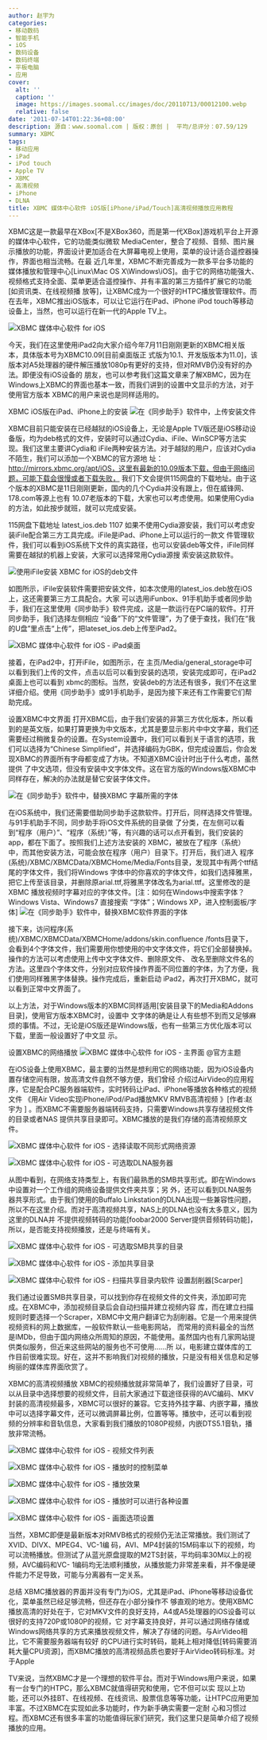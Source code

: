 ```yaml
---
author: 赵宇为
categories:
- 移动数码
- 智能手机
- iOS
- 数码设备
- 数码终端
- 平板电脑
- 应用
cover:
  alt: ''
  caption: ''
  image: https://images.soomal.cc/images/doc/20110713/00012100.webp
  relative: false
date: '2011-07-14T01:22:36+08:00'
description: 源自：www.soomal.com | 版权：原创 |  平均/总评分：07.59/129
summary: XBMC
tags:
- 移动应用
- iPad
- iPod touch
- Apple TV
- XBMC
- 高清视频
- iPhone
- DLNA
title: XBMC 媒体中心软件 iOS版[iPhone/iPad/Touch]高清视频播放应用教程
---
```


XBMC这是一款最早在XBox[不是XBox360，而是第一代XBox]游戏机平台上开源的媒体中心软件，它的功能类似微软
MediaCenter，整合了视频、音频、图片展示播放的功能，界面设计更加适合在大屏幕电视上使用，菜单的设计适合遥控器操作，界面也相当流畅。在最
近几年里，XBMC不断完善成为一款多平台多功能的媒体播放和管理中心[Linux\Mac OS 
X\Windows\iOS]。由于它的网络功能强大、视频格式支持全面、菜单更适合遥控操作、并有丰富的第三方插件扩展它的功能[如资讯类、在线视频播
放等]，让XBMC成为一个很好的HTPC播放管理软件。而在去年，XBMC推出iOS版本，可以让它运行在iPad、iPhone iPod 
touch等移动设备上，当然，也可以运行在新一代的Apple TV上。

![XBMC 媒体中心软件 for iOS](https://images.soomal.cc/images/doc/20110713/00012100.webp)




今天，我们在这里使用iPad2向大家介绍今年7月11日刚刚更新的XBMC相关版本，具体版本号为XBMC10.09[目前桌面版正
式版为10.1、开发版版本为11.0]，该版本对A5处理器的硬件解压播放1080p有更好的支持，但对RMVB仍没有好的办法。即便没有iOS设备的
朋友，也可以参考我们这篇文章来了解XBMC，因为在Windows上XBMC的界面也基本一致，而我们讲到的设置中文显示的方法，对于使用官方版本
XBMC的用户来说也是同样适用的。

XBMC iOS版在iPad、iPhone上的安装
![在《同步助手》软件中，上传安装文件](https://images.soomal.cc/images/doc/20110713/00012112.webp)




XBMC目前只能安装在已经越狱的iOS设备上，无论是Apple 
TV版还是iOS移动设备版，均为deb格式的文件，安装时可以通过Cydia、iFile、WinSCP等方法实现。我们这里主要讲Cydia和
iFile两种安装方法。对于越狱的用户，应该对Cydia不陌生，我们可以添加一个XBMC的官方源地
址：http://mirrors.xbmc.org/apt/iOS，这里有最新的10.09版本下载，但由于网络问题，可能下载会很慢或者下载失败，
我们下文会提供115网盘的下载地址。由于这个版本的XBMC是11日刚刚更新，国内的几个Cydia并没有跟上，但在威锋网、178.com等源上也有
10.07老版本的下载，大家也可以考虑使用。如果使用Cydia的方法，如此按步就班，就可以完成安装。


115网盘下载地址
latest_ios.deb 1107
如果不使用Cydia源安装，我们可以考虑安装iFile配合第三方工具完成。iFile是iPad、iPhone上可以运行的一款文
件管理软件，我们可以看到iOS系统下文件的真实路径，也可以安装deb等文件，iFile同样需要在越狱的机器上安装，大家可以选择常用Cydia源搜
索安装这款软件。

![使用iFile安装 XBMC for iOS的deb文件](https://images.soomal.cc/images/doc/20110713/00012097.webp)




如图所示，iFile安装软件需要把安装文件，如本次使用的latest_ios.deb放在iOS上，这还需要第三方工具配合。大家
可以选用iFunbox、91手机助手或者同步助手，我们在这里使用《同步助手》软件完成，这是一款运行在PC端的软件。打开同步助手，我们选择左侧相应
“设备”下的“文件管理”，为了便于查找，我们在“我的U盘”里点击“上传”，把lateset_ios.deb上传至iPad2。

![XBMC 媒体中心软件 for iOS - iPad桌面](https://images.soomal.cc/images/doc/20110713/00012113.webp)




接着，在iPad2中，打开iFile，如图所示，在 
主页/Media/general_storage中可以看到我们上传的文件，点击以后可以看到安装的选项，安装完成即可，在iPad2桌面上也可以看到
xbmc的图标。当然，安装deb的方法还有很多，我们不在这里详细介绍。使用《同步助手》或91手机助手，是因为接下来还有工作需要它们帮助完成。

设置XBMC中文界面
打开XBMC后，由于我们安装的非第三方优化版本，所以看到的是英文版，如果打算更换为中文版本，尤其是要显示影片中中文字幕，我们还
需要经过稍微复杂的设置。在System设置中，我们可以看到关于语言的选项，我们可以选择为“Chinese 
Simplified”，并选择编码为GBK，但完成设置后，你会发现XBMC的界面所有字母都变成了方块。不知道XBMC设计时出于什么考虑，虽然提供
了中文选项，但没有安装中文字体文件。这在官方版的Windows版XBMC中同样存在，解决的办法就是替它安装字体文件。

![在《同步助手》软件中，替换XBMC 字幕所需的字体](https://images.soomal.cc/images/doc/20110713/00012099.webp)




在iOS系统中，我们还需要借助同步助手这款软件。打开后，同样选择文件管理。与91手机助手不同，同步助手将iOS文件系统的目录做
了分类，在左侧可以看到“程序（用户）”、“程序（系统）”等，有兴趣的话可以点开看到，我们安装的app，都在下面了。按照我们上述方法安装的
XBMC，被放在了程序（系统）中，而其他安装方法，可能会放在程序（用户）目录下。打开后，我们进入 
程序(系统)/XBMC/XBMCData/XBMCHome/Media/Fonts目录，发现其中有两个ttf结尾的字体文件，我们将Windows
字体中的你喜欢的字体文件，如我们选择雅黑，把它上传至该目录，并删除原arial.ttf,将雅黑字体改名为arial.ttf。这里修改的是XBMC
播放视频时字幕对应的字体文件。[注：如何在Windows中搜索字体？Windows Vista、Windows7 直接搜索 
“字体”；Windows XP，进入控制面板/字体]
![在《同步助手》软件中，替换XBMC软件界面的字体](https://images.soomal.cc/images/doc/20110713/00012098.webp)




接下来，访问程序(系统)/XBMC/XBMCData/XBMCHome/addons/skin.confluence
/fonts目录下，会看到4个字体文件，我们需要用你想使用的中文字体文件，将它们全部替换掉。操作的方法可以考虑使用上传中文字体文件、删除原文件、
改名至删除文件名的方法。这里四个字体文件，分别对应软件操作界面不同位置的字体，为了方便，我们使用同样雅黑字体替换。操作完成后，重新启动
iPad2，再次打开XBMC，就可以看到正常中文界面了。

以上方法，对于Windows版本的XBMC同样适用[安装目录下的Media和Addons目录]，使用官方版本XBMC时，设置中
文字体的确是让人有些想不到而又足够麻烦的事情。不过，无论是iOS版还是Windows版，也有一些第三方优化版本可以下载，里面一般设置好了中文显
示。

设置XBMC的网络播放
![XBMC 媒体中心软件 for iOS - 主界面 @官方主题](https://images.soomal.cc/images/doc/20110713/00012101.webp)




在iOS设备上使用XBMC，最主要的当然是想利用它的网络功能，因为iOS设备内置存储空间有限，放高清文件自然不够方便，我们曾经
介绍过AirVideo的应用程序，它是配合PC服务器端软件，实时转码让iPad、iPhone等播放各种格式的视频文件
《用Air Video实现iPhone/iPod/iPad播放MKV RMVB高清视频 》[作者:赵宇为 ]
。而XBMC不需要服务器端转码支持，只需要Windows共享存储视频文件的目录或者NAS 
提供共享目录即可。XBMC播放的是我们存储的高清视频原文件。


![XBMC 媒体中心软件 for iOS - 选择读取不同形式网络资源](https://images.soomal.cc/images/doc/20110713/00012102.webp)




![XBMC 媒体中心软件 for iOS - 可选取DLNA服务器](https://images.soomal.cc/images/doc/20110713/00012103.webp)




从图中看到，在网络支持类型上，有我们最熟悉的SMB共享形式。即在Windows中设置对一个工作组的网络设备提供文件夹共享；另
外，还可以看到DLNA服务器共享形式。由于我们使用的Buffalo 
Linkstation的DLNA出现一些兼容性问题，所以不在这里介绍。而对于高清视频共享，NAS上的DLNA也没有太多意义，因为这里的DLNA并
不提供视频转码的功能[foobar2000 Server提供音频转码功能]，所以，是否能支持视频播放，还是与终端有关。


![XBMC 媒体中心软件 for iOS - 可选取SMB共享的目录](https://images.soomal.cc/images/doc/20110713/00012104.webp)




![XBMC 媒体中心软件 for iOS - 添加共享目录](https://images.soomal.cc/images/doc/20110713/00012105.webp)




![XBMC 媒体中心软件 for iOS - 扫描共享目录内软件 设置刮削器[Scarper]](https://images.soomal.cc/images/doc/20110713/00012106.webp)




我们通过设置SMB共享目录，可以找到你存在视频文件的文件夹，添加即可完成。在XBMC中，添加视频目录后会自动扫描并建立视频内容
库，而在建立扫描规则时要选择一个Scraper，XBMC中文用户翻译它为刮削器。它是一个用来提供视频资料的网上数据库，一般软件默认一些电影网站，
而常用的资料最全的当然是IMDb，但由于国内网络众所周知的原因，不能使用。虽然国内也有几家网站提供类似服务，但近来这些网站的服务也不可使用……所
以，电影建立媒体库的工作目前很难实现。好在，这并不影响我们对视频的播放，只是没有相关信息和足够绚丽的媒体库界面欣赏了。

XBMC的高清视频播放
XBMC的视频播放就非常简单了，我们设置好了目录，可以从目录中选择想要的视频文件，目前大家通过下载途径获得的AVC编码、MKV
封装的高清视频最多，XBMC可以很好的兼容。它支持外挂字幕、内嵌字幕，播放中可以选择字幕文件，还可以微调屏幕比例，位置等等。播放中，还可以看到视
频的分辨率和音轨信息，大家看到我们播放的1080P视频，内嵌DTS5.1音轨，播放非常流畅。

![XBMC 媒体中心软件 for iOS - 视频文件列表](https://images.soomal.cc/images/doc/20110713/00012107.webp)




![XBMC 媒体中心软件 for iOS - 播放时的控制菜单](https://images.soomal.cc/images/doc/20110713/00012108.webp)




![XBMC 媒体中心软件 for iOS - 播放效果](https://images.soomal.cc/images/doc/20110713/00012109.webp)




![XBMC 媒体中心软件 for iOS - 播放时可以进行各种设置](https://images.soomal.cc/images/doc/20110713/00012110.webp)




![XBMC 媒体中心软件 for iOS - 画面选项设置](https://images.soomal.cc/images/doc/20110713/00012111.webp)




当然，XBMC即便是最新版本对RMVB格式的视频仍无法正常播放。我们测试了XVID、DIVX、MPEG4、VC-1编
码，AVI、MP4封装的15M码率以下的视频，均可以流畅播放。但测试了从蓝光原盘提取的M2TS封装，平均码率30M以上的视频，AVC编码和VC-
1编码均无法顺利播放，从播放能力非常差来看，并不像是硬件能力不足导致，可能与分离器有一定关系。

总结
XBMC播放器的界面并没有专门为iOS，尤其是iPad、iPhone等移动设备优化，菜单虽然已经足够流畅，但还存在小部分操作不
够直观的地方。使用XBMC播放高清的好处在于，它对MKV文件的良好支持，A4或A5处理器的iOS设备可以很好的支持720P或1080P的视频，它
对字幕支持良好，并可以通过网络存储或Windows网络共享的方式来播放视频文件，解决了存储的问题。与AirVideo相比，它不需要服务器端有较好
的CPU进行实时转码，能耗上相对降低[转码需要消耗大量CPU资源]，而XBMC播放的高清视频品质也要好于AirVideo转码标准。对于Apple
 
TV来说，当然XBMC才是一个理想的软件平台。而对于Windows用户来说，如果有一台专门的HTPC，那么XBMC就值得研究和使用，它不但可以实
现以上功能，还可以外挂BT、在线视频、在线资讯、股票信息等等功能，让HTPC应用更加丰富。不过XBMC在实现如此多功能时，作为新手确实需要一定耐
心和习惯过程。而XBMC还有很多丰富的功能值得玩家们研究，我们这里只是简单介绍了视频播放的应用。
